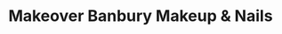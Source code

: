 ---
title: "Makeover Banbury Makeup & Nails"
url: /banbury/makeover-banbury-makeup-und-nails/
shop: Kosmetik
---